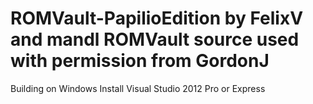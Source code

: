 ROMVault-PapilioEdition by FelixV and mandl
ROMVault source used with permission from GordonJ
========

 Building on Windows
   Install Visual Studio 2012 Pro or Express
   
